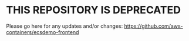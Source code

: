 # THIS REPOSITORY IS DEPRECATED

Please go here for any updates and/or changes: https://github.com/aws-containers/ecsdemo-frontend
